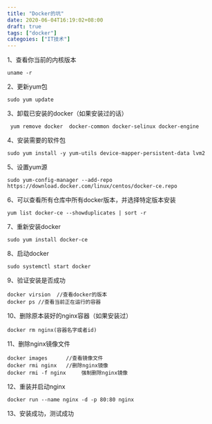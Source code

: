 ```yaml
---
title: "Docker的坑"
date: 2020-06-04T16:19:02+08:00
draft: true
tags: ["docker"]
categoies: ["IT技术"]
---
```

1、查看你当前的内核版本
```
uname -r
```
2、更新yum包
```
sudo yum update
```
3、卸载已安装的docker（如果安装过的话）
```
 yum remove docker  docker-common docker-selinux docker-engine
```
4、安装需要的软件包
```
sudo yum install -y yum-utils device-mapper-persistent-data lvm2
```
5、设置yum源
```
sudo yum-config-manager --add-repo https://download.docker.com/linux/centos/docker-ce.repo
```
6、可以查看所有仓库中所有docker版本，并选择特定版本安装
```
yum list docker-ce --showduplicates | sort -r
```
7、重新安装docker
```
sudo yum install docker-ce
```
8、启动docker
```
sudo systemctl start docker
```
9、验证安装是否成功
```
docker virsion  //查看docker的版本
docker ps //查看当前正在运行的容器
```
10、删除原本装好的nginx容器（如果安装过）
```
docker rm nginx(容器名字或者id)
```
11、删除nginx镜像文件
```
docker images      //查看镜像文件
docker rmi nginx   //删除nginx镜像
docker rmi -f nginx     强制删除nginx镜像
```
12、重装并启动nginx
```
docker run --name nginx -d -p 80:80 nginx
```
13、安装成功，测试成功